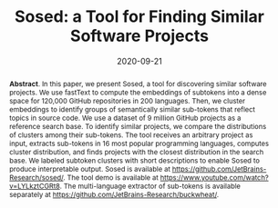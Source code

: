 ---
title: "Sosed: a Tool for Finding Similar Software Projects"
authors: '<i>Egor Bogomolov, Yaroslav Golubev, Artyom Lobanov, Vladimir Kovalenko, and Timofey Bryksin</i>'
collection: publications
permalink: /publication/2020-09-21-sosed
date: 2020-09-21
venue: "proceedings of <b>ASE'20</b>"
paperurl: 'https://doi.org/10.1145/3324884.3415291'
pdf: 'https://arxiv.org/abs/2007.02599'
tool: 'https://github.com/JetBrains-Research/sosed/'
video: 'https://www.youtube.com/watch?v=LYLkztCGRt8'
counter_id: 'C19'
level: 'A'
abstract: '<p><b>Abstract</b>. In this paper, we present Sosed, a tool for discovering similar software projects. We use fastText to compute the embeddings of subtokens into a dense space for 120,000 GitHub repositories in 200 languages. Then, we cluster embeddings to identify groups of semantically similar sub-tokens that reflect topics in source code. We use a dataset of 9 million GitHub projects as a reference search base. To identify similar projects, we compare the distributions of clusters among their sub-tokens. The tool receives an arbitrary project as input, extracts sub-tokens in 16 most popular programming languages, computes cluster distribution, and finds projects with the closest distribution in the search base. We labeled subtoken clusters with short descriptions to enable Sosed to produce interpretable output. Sosed is available at <a href="https://github.com/JetBrains-Research/sosed/">https://github.com/JetBrains-Research/sosed/</a>. The tool demo is available at <a href="https://www.youtube.com/watch?v=LYLkztCGRt8">https://www.youtube.com/watch?v=LYLkztCGRt8</a>. The multi-language extractor of sub-tokens is available separately at <a href="https://github.com/JetBrains-Research/buckwheat/">https://github.com/JetBrains-Research/buckwheat/</a>.</p>'
---